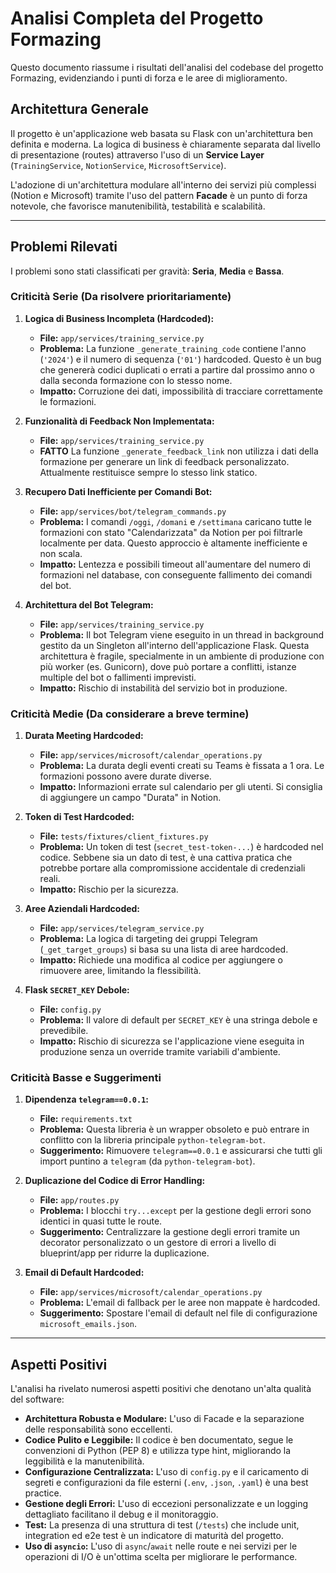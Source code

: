 # Analisi Completa del Progetto Formazing

Questo documento riassume i risultati dell'analisi del codebase del progetto Formazing, evidenziando i punti di forza e le aree di miglioramento.

## Architettura Generale

Il progetto è un'applicazione web basata su Flask con un'architettura ben definita e moderna. La logica di business è chiaramente separata dal livello di presentazione (routes) attraverso l'uso di un **Service Layer** (`TrainingService`, `NotionService`, `MicrosoftService`).

L'adozione di un'architettura modulare all'interno dei servizi più complessi (Notion e Microsoft) tramite l'uso del pattern **Facade** è un punto di forza notevole, che favorisce manutenibilità, testabilità e scalabilità.

---

## Problemi Rilevati

I problemi sono stati classificati per gravità: **Seria**, **Media** e **Bassa**.

### Criticità Serie (Da risolvere prioritariamente)

1.  **Logica di Business Incompleta (Hardcoded):**
    *   **File:** `app/services/training_service.py`
    *   **Problema:** La funzione `_generate_training_code` contiene l'anno (`'2024'`) e il numero di sequenza (`'01'`) hardcoded. Questo è un bug che genererà codici duplicati o errati a partire dal prossimo anno o dalla seconda formazione con lo stesso nome.
    *   **Impatto:** Corruzione dei dati, impossibilità di tracciare correttamente le formazioni.

2.  **Funzionalità di Feedback Non Implementata:**
    *   **File:** `app/services/training_service.py`
    *   **FATTO** La funzione `_generate_feedback_link` non utilizza i dati della formazione per generare un link di feedback personalizzato. Attualmente restituisce sempre lo stesso link statico.
    
3.  **Recupero Dati Inefficiente per Comandi Bot:**
    *   **File:** `app/services/bot/telegram_commands.py`
    *   **Problema:** I comandi `/oggi`, `/domani` e `/settimana` caricano tutte le formazioni con stato "Calendarizzata" da Notion per poi filtrarle localmente per data. Questo approccio è altamente inefficiente e non scala.
    *   **Impatto:** Lentezza e possibili timeout all'aumentare del numero di formazioni nel database, con conseguente fallimento dei comandi del bot.

4.  **Architettura del Bot Telegram:**
    *   **File:** `app/services/training_service.py`
    *   **Problema:** Il bot Telegram viene eseguito in un thread in background gestito da un Singleton all'interno dell'applicazione Flask. Questa architettura è fragile, specialmente in un ambiente di produzione con più worker (es. Gunicorn), dove può portare a conflitti, istanze multiple del bot o fallimenti imprevisti.
    *   **Impatto:** Rischio di instabilità del servizio bot in produzione.

### Criticità Medie (Da considerare a breve termine)

1.  **Durata Meeting Hardcoded:**
    *   **File:** `app/services/microsoft/calendar_operations.py`
    *   **Problema:** La durata degli eventi creati su Teams è fissata a 1 ora. Le formazioni possono avere durate diverse.
    *   **Impatto:** Informazioni errate sul calendario per gli utenti. Si consiglia di aggiungere un campo "Durata" in Notion.

2.  **Token di Test Hardcoded:**
    *   **File:** `tests/fixtures/client_fixtures.py`
    *   **Problema:** Un token di test (`secret_test-token-...`) è hardcoded nel codice. Sebbene sia un dato di test, è una cattiva pratica che potrebbe portare alla compromissione accidentale di credenziali reali.
    *   **Impatto:** Rischio per la sicurezza.

3.  **Aree Aziendali Hardcoded:**
    *   **File:** `app/services/telegram_service.py`
    *   **Problema:** La logica di targeting dei gruppi Telegram (`_get_target_groups`) si basa su una lista di aree hardcoded.
    *   **Impatto:** Richiede una modifica al codice per aggiungere o rimuovere aree, limitando la flessibilità.

4.  **Flask `SECRET_KEY` Debole:**
    *   **File:** `config.py`
    *   **Problema:** Il valore di default per `SECRET_KEY` è una stringa debole e prevedibile.
    *   **Impatto:** Rischio di sicurezza se l'applicazione viene eseguita in produzione senza un override tramite variabili d'ambiente.

### Criticità Basse e Suggerimenti

1.  **Dipendenza `telegram==0.0.1`:**
    *   **File:** `requirements.txt`
    *   **Problema:** Questa libreria è un wrapper obsoleto e può entrare in conflitto con la libreria principale `python-telegram-bot`.
    *   **Suggerimento:** Rimuovere `telegram==0.0.1` e assicurarsi che tutti gli import puntino a `telegram` (da `python-telegram-bot`).

2.  **Duplicazione del Codice di Error Handling:**
    *   **File:** `app/routes.py`
    *   **Problema:** I blocchi `try...except` per la gestione degli errori sono identici in quasi tutte le route.
    *   **Suggerimento:** Centralizzare la gestione degli errori tramite un decorator personalizzato o un gestore di errori a livello di blueprint/app per ridurre la duplicazione.

3.  **Email di Default Hardcoded:**
    *   **File:** `app/services/microsoft/calendar_operations.py`
    *   **Problema:** L'email di fallback per le aree non mappate è hardcoded.
    *   **Suggerimento:** Spostare l'email di default nel file di configurazione `microsoft_emails.json`.

---

## Aspetti Positivi

L'analisi ha rivelato numerosi aspetti positivi che denotano un'alta qualità del software:

*   **Architettura Robusta e Modulare:** L'uso di Facade e la separazione delle responsabilità sono eccellenti.
*   **Codice Pulito e Leggibile:** Il codice è ben documentato, segue le convenzioni di Python (PEP 8) e utilizza type hint, migliorando la leggibilità e la manutenibilità.
*   **Configurazione Centralizzata:** L'uso di `config.py` e il caricamento di segreti e configurazioni da file esterni (`.env`, `.json`, `.yaml`) è una best practice.
*   **Gestione degli Errori:** L'uso di eccezioni personalizzate e un logging dettagliato facilitano il debug e il monitoraggio.
*   **Test:** La presenza di una struttura di test (`/tests`) che include unit, integration ed e2e test è un indicatore di maturità del progetto.
*   **Uso di `asyncio`:** L'uso di `async`/`await` nelle route e nei servizi per le operazioni di I/O è un'ottima scelta per migliorare le performance.
